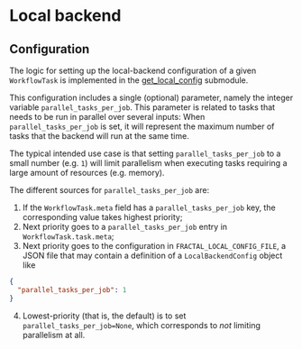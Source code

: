 # Local backend

## Configuration

The logic for setting up the local-backend configuration of a given `WorkflowTask` is implemented in the
[get_local_config](../../reference/fractal_server/app/runner/executors/local/get_local_config.md)
submodule.

This configuration includes a single (optional) parameter, namely the integer variable `parallel_tasks_per_job`. This parameter is related to tasks that needs to be run in parallel over several inputs: When `parallel_tasks_per_job` is set, it will represent the maximum number of tasks that the backend will run at the same time.

The typical intended use case is that setting `parallel_tasks_per_job` to a small number (e.g. `1`) will limit parallelism when executing tasks requiring a large amount of resources (e.g. memory).


The different sources for `parallel_tasks_per_job` are:

1. If the `WorkflowTask.meta` field has a `parallel_tasks_per_job` key, the corresponding value takes highest priority;
2. Next priority goes to a `parallel_tasks_per_job` entry in `WorkflowTask.task.meta`;
3. Next priority goes to the configuration in `FRACTAL_LOCAL_CONFIG_FILE`, a JSON file that may contain a definition of a
   `LocalBackendConfig` object like
```JSON
{
  "parallel_tasks_per_job": 1
}
```
4. Lowest-priority (that is, the default) is to set `parallel_tasks_per_job=None`, which corresponds to _not_ limiting parallelism at all.
